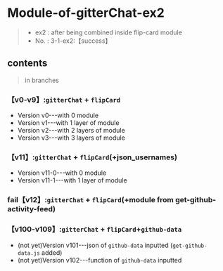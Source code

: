 # Module-of-gitterChat-ex2
>- ex2 : after being combined inside flip-card module
>- No. : 3-1-ex2:【success】

##  contents
>in branches

### 【v0-v9】:`gitterChat` + `flipCard`
- Version v0---with 0 module
- Version v1---with 1 layer  of module
- Version v2---with 2 layers of module
- Version v3---with 3 layers of module

### 【v11】:`gitterChat` + `flipCard`(+json_usernames)
- Version v11-0---with 0 module
- Version v11-1---with 1 layer  of module

### fail【v12】:`gitterChat` + `flipCard`(+module from get-github-activity-feed)

### 【v100-v109】:`gitterChat` + `flipCard`+`github-data`
- (not yet)Version v101---json of `github-data` inputted (`get-github-data.js` added)
- (not yet)Version v102---function of `github-data` inputted
